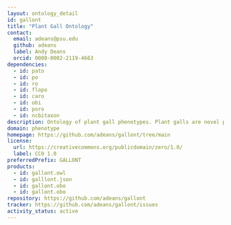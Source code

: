```yaml
---
layout: ontology_detail
id: gallont
title: "Plant Gall Ontology"
contact:
  email: adeans@psu.edu
  github: adeans
  label: Andy Deans
  orcid: 0000-0002-2119-4663
dependencies:
  - id: pato
  - id: po
  - id: ro
  - id: flopo
  - id: caro
  - id: obi
  - id: poro
  - id: ncbitaxon
description: Ontology of plant gall phenotypes. Plant galls are novel plant structures, generated by plants in response to biotic stressors. This ontology is used to annotate gall phenotypes (e.g., their colors, textures, sizes, locations on the plant) in a semantic way, in order to facilitate discoveries about the genetic and physiologic mechanisms responsible for such phenotypes. The ontology can also be used as a controlled vocabulary for natural language descriptions of plant galls.
domain: phenotype
homepage: https://github.com/adeans/gallont/tree/main
license:
  url: https://creativecommons.org/publicdomain/zero/1.0/
  label: CC0 1.0
preferredPrefix: GALLONT
products:
  - id: gallont.owl
  - id: galllont.json
  - id: gallont.obo
  - id: gallont.obo
repository: https://github.com/adeans/gallont
tracker: https://github.com/adeans/gallont/issues
activity_status: active
---
```

